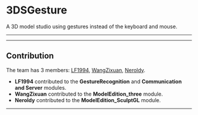 ﻿# 3DSGesture
A 3D model studio using gestures instead of the keyboard and mouse.

***

***

## Contribution

The team has 3 members: [LF1994](https://github.com/LF1994), [WangZixuan](https://github.com/WangZixuan), [Neroldy](https://github.com/Neroldy).

+ **LF1994** contributed to the **GestureRecognition** and **Communication and Server** modules.
+ **WangZixuan** contributed to the **ModelEdition_three** module.
+ **Neroldy** contributed to the **ModelEdition_SculptGL** module.

***